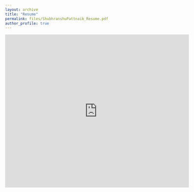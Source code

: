 ```yaml
---
layout: archive
title: "Resume"
permalink: files/ShubhranshuPattnaik_Resume.pdf
author_profile: true
---
```

<embed src="https://ShubhranshuPattnaik.github.io/files/ShubhranshuPattnaik_Resume.pdf" type="application/pdf" width="600px" height="500px" />